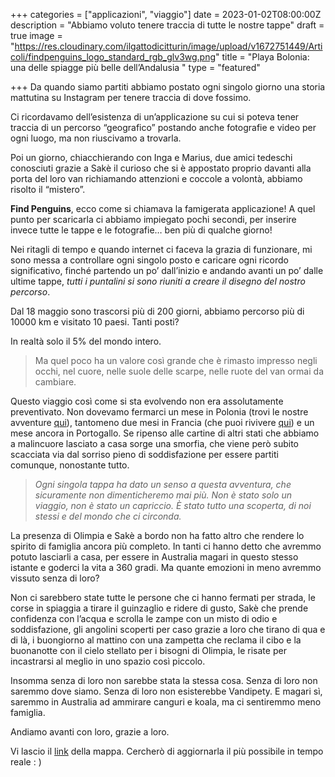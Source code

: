 +++
categories = ["applicazioni", "viaggio"]
date = 2023-01-02T08:00:00Z
description = "Abbiamo voluto tenere traccia di tutte le nostre tappe"
draft = true
image = "https://res.cloudinary.com/ilgattodicitturin/image/upload/v1672751449/Articoli/findpenguins_logo_standard_rgb_glv3wg.png"
title = "Playa Bolonia: una delle spiagge più belle dell’Andalusia "
type = "featured"

+++
Da quando siamo partiti abbiamo postato ogni singolo giorno una storia mattutina su Instagram per tenere traccia di dove fossimo.

Ci ricordavamo dell’esistenza di un’applicazione su cui si poteva tener traccia di un percorso “geografico” postando anche fotografie e video per ogni luogo, ma non riuscivamo a trovarla.

Poi un giorno, chiacchierando con Inga e Marius, due amici tedeschi conosciuti grazie a Sakè il curioso che si è appostato proprio davanti alla porta del loro van richiamando attenzioni e coccole a volontà, abbiamo risolto il “mistero”.

**Find Penguins**, ecco come si chiamava la famigerata applicazione! A quel punto per scaricarla ci abbiamo impiegato pochi secondi, per inserire invece tutte le tappe e le fotografie… ben più di qualche giorno!

Nei ritagli di tempo e quando internet ci faceva la grazia di funzionare, mi sono messa a controllare ogni singolo posto e caricare ogni ricordo significativo, finché partendo un po’ dall’inizio e andando avanti un po’ dalle ultime tappe, _tutti i puntalini si sono riuniti a creare il disegno del nostro percorso_.

Dal 18 maggio sono trascorsi più di 200 giorni, abbiamo percorso più di 10000 km e visitato 10 paesi. Tanti posti? 

In realtà solo il 5% del mondo intero.

> Ma quel poco ha un valore così grande che è rimasto impresso negli occhi, nel cuore, nelle suole delle scarpe, nelle ruote del van ormai da cambiare. 

Questo viaggio così come si sta evolvendo non era assolutamente preventivato. Non dovevamo fermarci un mese in Polonia (trovi le nostre avventure [qui](https://www.youtube.com/watch?v=uhFYfbis9a4&list=PLHaclq_J5PZ84ExiQy9T8MXHIOFWhqHQV "qui")), tantomeno due mesi in Francia (che puoi rivivere [qui](https://www.youtube.com/watch?v=haPUPL6dgpI&list=PLHaclq_J5PZ-jTs94ocJqu6RViwWX7Gm8 "qui")) e un mese ancora in Portogallo. Se ripenso alle cartine di altri stati che abbiamo a malincuore lasciato a casa sorge una smorfia, che viene però subito scacciata via dal sorriso pieno di soddisfazione per essere partiti comunque, nonostante tutto.

> _Ogni singola tappa ha dato un senso a questa avventura, che sicuramente non dimenticheremo mai più. Non è stato solo un viaggio, non è stato un capriccio. È stato tutto una scoperta, di noi stessi e del mondo che ci circonda._

La presenza di Olimpia e Sakè a bordo non ha fatto altro che rendere lo spirito di famiglia ancora più completo. In tanti ci hanno detto che avremmo potuto lasciarli a casa, per essere in Australia magari in questo stesso istante e goderci la vita a 360 gradi. Ma quante emozioni in meno avremmo vissuto senza di loro?

Non ci sarebbero state tutte le persone che ci hanno fermati per strada, le corse in spiaggia a tirare il guinzaglio e ridere di gusto, Sakè che prende confidenza con l’acqua e scrolla le zampe con un misto di odio e soddisfazione, gli angolini scoperti per caso grazie a loro che tirano di qua e di là, i buongiorno al mattino con una zampetta che reclama il cibo e la buonanotte con il cielo stellato per i bisogni di Olimpia, le risate per incastrarsi al meglio in uno spazio così piccolo.

Insomma senza di loro non sarebbe stata la stessa cosa. Senza di loro non saremmo dove siamo. Senza di loro non esisterebbe Vandipety. E magari sì, saremmo in Australia ad ammirare canguri e koala, ma ci sentiremmo meno famiglia.

Andiamo avanti con loro, grazie a loro.

Vi lascio il [link](https://findpenguins.com/0knsmwp4npafs/trip/6370d91fc6caf3-83958962 "link") della mappa. Cercherò di aggiornarla il più possibile in tempo reale : )